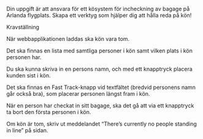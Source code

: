 Din uppgift är att ansvara för ett kösystem för incheckning av bagage på Arlanda flygplats. Skapa ett verktyg som hjälper dig att hålla reda på kön!


Kravställning

När webbapplikationen laddas ska kön vara tom.

Det ska finnas en lista med samtliga personer i kön samt vilken plats i kön personen har.

Du ska kunna skriva in en persons namn, och med ett knapptryck placera kunden sist i kön.

Det ska finnas en Fast Track-knapp vid textfältet (bredvid personens namn går också bra), som placerar personen längst fram i kön.

När en person har checkat in sitt bagage, ska det gå att via ett knapptryck ta bort den första personen i kön.

Om kön är tom, skriv ut meddelandet “There’s currently no people standing in line” på sidan.

